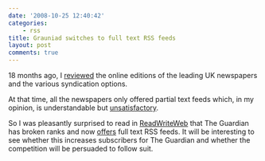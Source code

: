 ```yaml
---
date: '2008-10-25 12:40:42'
categories:
    - rss
title: Grauniad switches to full text RSS feeds
layout: post
comments: true
---
```

18 months ago, I
[reviewed](http://www.nbrightside.com/blog/2007/02/27/uk-broadsheets-narrow-view-of-syndication)
the online editions of the leading UK newspapers and the various
syndication options.

At that time, all the newspapers only offered partial text feeds which,
in my opinion, is understandable but
[unsatisfactory](http://www.nbrightside.com/blog/2006/05/26/partial-versus-full-fe/).

So I was pleasantly surprised to read in
[ReadWriteWeb](http://www.readwriteweb.com/archives/the_guardian_full_text_rss.php)
that The Guardian has broken ranks and now
[offers](http://www.guardian.co.uk/help/insideguardian/2008/oct/22/full-fat-rss-feed-upgrade)
full text RSS feeds. It will be interesting to see whether this
increases subscribers for The Guardian and whether the competition will
be persuaded to follow suit.
